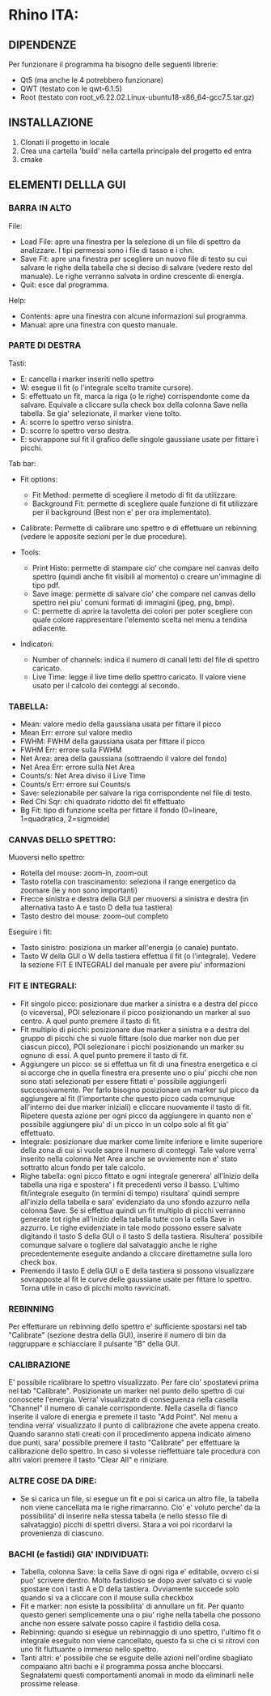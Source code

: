 # Rhino ITA:

## DIPENDENZE
Per funzionare il programma ha bisogno delle seguenti librerie:

* Qt5 (ma anche le 4 potrebbero funzionare)
* QWT (testato con le qwt-6.1.5)
* Root (testato con root_v6.22.02.Linux-ubuntu18-x86_64-gcc7.5.tar.gz)

## INSTALLAZIONE

1. Clonati il progetto in locale 
2. Crea una cartella 'build' nella cartella principale del progetto ed entra
3. cmake

## ELEMENTI DELLLA GUI
### BARRA IN ALTO
File:

* Load File: apre una finestra per la selezione di un file di spettro da analizzare. I tipi permessi sono i file di tasso e i chn.
* Save Fit: apre una finestra per scegliere un nuovo file di testo su cui salvare le righe della tabella che si deciso di salvare (vedere resto del manuale). Le righe verranno salvata in ordine crescente di energia.
* Quit: esce dal programma.

Help:

* Contents: apre una finestra con alcune informazioni sul programma.
* Manual: apre una finestra con questo manuale.

### PARTE DI DESTRA
Tasti:

* E: cancella i marker inseriti nello spettro
* W: esegue il fit (o l'integrale scelto tramite cursore).
* S: effettuato un fit, marca la riga (o le righe) corrispendonte come da salvare. Equivale a cliccare sulla check box della colonna Save nella tabella. Se gia' selezionate, il marker viene tolto.
* A: scorre lo spettro verso sinistra.
* D: scorre lo spettro verso destra. 
* E: sovrappone sul fit il grafico delle singole gaussiane usate per fittare i picchi.

Tab bar:

* Fit options:

    * Fit Method: permette di scegliere il metodo di fit da utilizzare.
    * Background Fit: permette di scegliere quale funzione di fit utilizzare per il background (Best non e' per ora implementato).
    
* Calibrate: Permette di calibrare uno spettro e di effettuare un rebinning (vedere le apposite sezioni per le due procedure).
* Tools:

    * Print Histo: permette di stampare cio' che compare nel canvas dello spettro (quindi anche fit visibili al momento) o creare un'immagine di tipo pdf.
    * Save image: permette di salvare cio' che compare nel canvas dello spettro nei piu' comuni formati di immagini (jpeg, png, bmp).
    * C: permette di aprire la tavoletta dei colori per poter scegliere con quale colore rappresentare l'elemento scelta nel menu a tendina adiacente.

* Indicatori:

    * Number of channels: indica il numero di canali letti del file di spettro caricato.
    * Live Time: legge il live time dello spettro caricato. Il valore viene usato per il calcolo dei conteggi al secondo.
 

### TABELLA:

* Mean: valore medio della gaussiana usata per fittare il picco
* Mean Err: errore sul valore medio
* FWHM: FWHM della gaussiana usata per fittare il picco
* FWHM Err: errore sulla FWHM
* Net Area: area della gaussiana (sottraendo il valore del fondo)
* Net Area Err: errore sulla Net Area
* Counts/s: Net Area diviso il Live Time
* Counts/s Err: errore sui Counts/s
* Save: selezionabile per salvare la riga corrispondente nel file di testo. 
* Red Chi Sqr: chi quadrato ridotto del fit effettuato
* Bg Fit: tipo di funzione scelta per fittare il fondo (0=lineare, 1=quadratica, 2=sigmoide)


### CANVAS DELLO SPETTRO:
Muoversi nello spettro:

* Rotella del mouse: zoom-in, zoom-out
* Tasto rotella con trascinamento: seleziona il range energetico da zoomare (le y non sono importanti)
* Frecce sinistra e destra della GUI per muoversi a sinistra e destra (in alternativa tasto A e tasto D della tua tastiera)
* Tasto destro del mouse: zoom-out completo

Eseguire i fit:
* Tasto sinistro: posiziona un marker all'energia (o canale) puntato.
* Tasto W della GUI o W della tastiera effettua il fit (o l'integrale). Vedere la sezione FIT E INTEGRALI del manuale per avere piu' informazioni

### FIT E INTEGRALI:

* Fit singolo picco: posizionare due marker a sinistra e a destra del picco (o viceversa), POI selezionare il picco posizionando un marker al suo centro. A quel punto premere il tasto di fit.
* Fit multiplo di picchi: posizionare due marker a sinistra e a destra del gruppo di picchi che si vuole fittare (solo due marker non due per ciascun picco), POI selezionare i picchi posizionando un marker su ognuno di essi. A quel punto premere il tasto di fit.
* Aggiungere un picco: se si effettua un fit di una finestra energetica e ci si accorge che in quella finestra era presente uno o piu' picchi che non sono stati selezionati per essere fittati e' possibile aggiungerli successivamente. Per farlo bisogno posizionare un marker sul picco da aggiungere al fit (l'importante che questo picco cada comunque all'interno dei due marker iniziali) e cliccare nuovamente il tasto di fit. Ripetere questa azione per ogni picco da aggiungere in quanto non e' possibile aggiungere piu' di un picco in un colpo solo al fit gia' effettuato.
* Integrale: posizionare due marker come limite inferiore e limite superiore della zona di cui si vuole sapre il numero di conteggi. Tale valore verra' inserito nella colonna Net Area anche se ovviemente non e' stato sottratto alcun fondo per tale calcolo.
* Righe tabella: ogni picco fittato e ogni integrale generera' all'inizio della tabella una riga e spostera' i fit precedenti verso il basso. L'ultimo fit/integrale eseguito (in termini di tempo) risultara' quindi sempre all'inizio della tabella e sara' evidenziato da uno sfondo azzurro nella colonna Save. Se si effettua quindi un fit multiplo di picchi verranno generate tot righe all'inizio della tabella tutte con la cella Save in azzurro. Le righe evidenziate in tale modo possono essere salvate digitando il tasto S della GUI o il tasto S della tastiera. Risultera' possibile comunque salvare o togliere dal salvataggio anche le righe precedentemente eseguite andando a cliccare direttametne sulla loro check box.
* Premendo il tasto E della GUI o E della tastiera si possono visualizzare sovrapposte al fit le curve delle gaussiane usate per fittare lo spettro. Torna utile in caso di picchi molto ravvicinati.

### REBINNING
Per effetturare un rebinning dello spettro e' sufficiente spostarsi nel tab "Calibrate" (sezione destra della GUI), inserire il numero di bin da raggruppare e schiacciare il pulsante "B" della GUI.

### CALIBRAZIONE
E' possibile ricalibrare lo spettro visualizzato. Per fare cio' spostatevi prima nel tab "Calibrate". 
Posizionate un marker nel punto dello spettro di cui conoscete l'energia. Verra' visualizzato di conseguenza nella casella "Channel" il numero di canale corrispondente. Nella casella di fianco inserite il valore di energia e premete il tasto "Add Point". Nel menu a tendina verra' visualizzato il punto di calibrazione che avete appena creato.
Quando saranno stati creati con il procedimento appena indicato almeno due punti, sara' possibile premere il tasto "Calibrate" per effettuare la calibrazione dello spettro.
In caso si volesse rieffettuare tale procedura con altri valori premere il tasto "Clear All" e riniziare.


### ALTRE COSE DA DIRE:
* Se si carica un file, si esegue un fit e poi si carica un altro file, la tabella non viene cancellata ma le righe rimarranno. Cio' e' voluto perche' da la possibilita' di inserire nella stessa tabella (e nello stesso file di salvataggio) picchi di spettri diversi. Stara a voi poi ricordarvi la provenienza di ciascuno.

### BACHI (e fastidi) GIA' INDIVIDUATI:

* Tabella, colonna Save: la cella Save di ogni riga e' editabile, ovvero ci si puo' scrivere dentro. Molto fastidioso se dopo aver salvato ci si vuole spostare con i tasti A e D della tastiera. Ovviamente succede solo quando si va a cliccare con il mouse sulla checkbox
* Fit e marker: non esiste la possibilita' di annullare un fit. Per quanto questo generi semplicemente una o piu' righe nella tabella che possono anche non essere salvate posso capire il fastidio della cosa.
* Rebinning: quando si esegue un rebinnaggio di uno spettro, l'ultimo fit o integrale eseguito non viene cancellato, questo fa si che ci si ritrovi con uno fit fluttuante o immerso nello spettro.
* Tanti altri: e' possibile che se esguite delle azioni nell'ordine sbagliato compaiano altri bachi e il programma possa anche bloccarsi. Segnalatemi questi comportamenti anomali in modo da eliminarli nelle prossime release.
